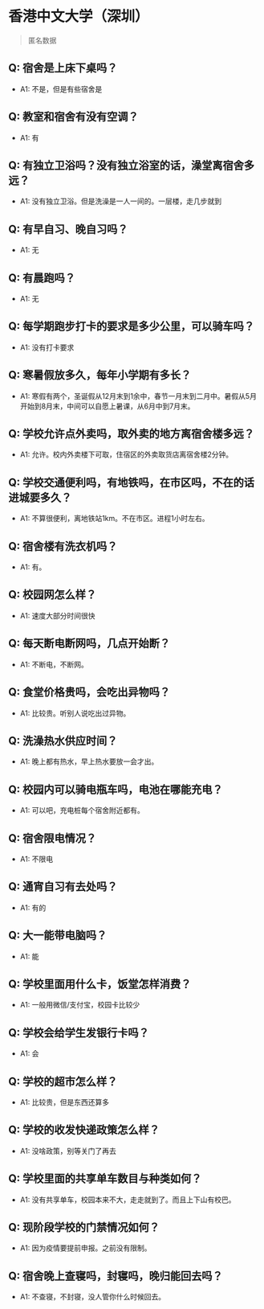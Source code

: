 # 香港中文大学（深圳）
> 匿名数据
## Q: 宿舍是上床下桌吗？
- A1: 不是，但是有些宿舍是
## Q: 教室和宿舍有没有空调？
- A1: 有
## Q: 有独立卫浴吗？没有独立浴室的话，澡堂离宿舍多远？
- A1: 没有独立卫浴。但是洗澡是一人一间的。一层楼，走几步就到
## Q: 有早自习、晚自习吗？
- A1: 无
## Q: 有晨跑吗？
- A1: 无
## Q: 每学期跑步打卡的要求是多少公里，可以骑车吗？
- A1: 没有打卡要求
## Q: 寒暑假放多久，每年小学期有多长？
- A1: 寒假有两个，圣诞假从12月末到1余中，春节一月末到二月中。暑假从5月开始到8月末，中间可以自愿上暑课，从6月中到7月末。
## Q: 学校允许点外卖吗，取外卖的地方离宿舍楼多远？
- A1: 允许。校内外卖楼下可取，住宿区的外卖取货店离宿舍楼2分钟。
## Q: 学校交通便利吗，有地铁吗，在市区吗，不在的话进城要多久？
- A1: 不算很便利，离地铁站1km。不在市区。进程1小时左右。
## Q: 宿舍楼有洗衣机吗？
- A1: 有。
## Q: 校园网怎么样？
- A1: 速度大部分时间很快
## Q: 每天断电断网吗，几点开始断？
- A1: 不断电，不断网。
## Q: 食堂价格贵吗，会吃出异物吗？
- A1: 比较贵。听别人说吃出过异物。
## Q: 洗澡热水供应时间？
- A1: 晚上都有热水，早上热水要放一会才出。
## Q: 校园内可以骑电瓶车吗，电池在哪能充电？
- A1: 可以吧，充电桩每个宿舍附近都有。
## Q: 宿舍限电情况？
- A1: 不限电
## Q: 通宵自习有去处吗？
- A1: 有的
## Q: 大一能带电脑吗？
- A1: 能
## Q: 学校里面用什么卡，饭堂怎样消费？
- A1: 一般用微信/支付宝，校园卡比较少
## Q: 学校会给学生发银行卡吗？
- A1: 会
## Q: 学校的超市怎么样？
- A1: 比较贵，但是东西还算多
## Q: 学校的收发快递政策怎么样？
- A1: 没啥政策，别等关门了再去
## Q: 学校里面的共享单车数目与种类如何？
- A1: 没有共享单车，校园本来不大，走走就到了。而且上下山有校巴。
## Q: 现阶段学校的门禁情况如何？
- A1: 因为疫情要提前申报。之前没有限制。
## Q: 宿舍晚上查寝吗，封寝吗，晚归能回去吗？
- A1: 不查寝，不封寝，没人管你什么时候回去。